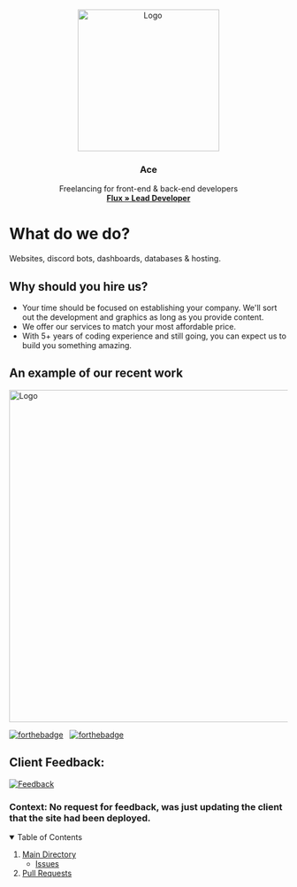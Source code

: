 <!-- PROJECT LOGO -->
<br />
<p align="center">
  <a href="https://github.com/Ace-Freelance/Client-Work/discussions">
    <img src="https://avatars.githubusercontent.com/u/88388153?s=200&v=4" alt="Logo" width="256" height="256">
  </a>

  <h3 align="center">Ace</h3>

  <p align="center">
    Freelancing for front-end & back-end developers 
    <br />
    <a href="https://github.com/xFlqx"><strong>Flux » Lead Developer</strong></a>
  </p>
</p>

<!-- ABOUT -->
# What do we do?

Websites, discord bots, dashboards, databases & hosting.

## Why should you hire us?
* Your time should be focused on establishing your company. We'll sort out the development and graphics as long as you provide content.
* We offer our services to match your most affordable price.
* With 5+ years of coding experience and still going, you can expect us to build you something amazing.

## An example of our recent work

<a href="minator.vercel.app" target="_blank">
    <img src="https://i.imgur.com/Can5rxL.png" alt="Logo" width="800" height="600">
</a>

[![forthebadge](https://forthebadge.com/images/badges/built-with-love.svg)](https://forthebadge.com) &nbsp;
[![forthebadge](https://forthebadge.com/images/badges/made-with-javascript.svg)](https://forthebadge.com) &nbsp;

## Client Feedback:

<a href="minator.vercel.app" target="_blank">
    <img src="https://i.imgur.com/qEqtEPY.png" alt="Feedback">
</a>

### Context: No request for feedback, was just updating the client that the site had been deployed.

<!-- TABLE OF CONTENTS -->
<p align="center">
<details open="open">
  <summary> Table of Contents</summary>
  <ol>
    <li>
       <a href="https://github.com/Ace-Freelance/Client-Work">Main Directory</a>
    <ul>
     <li>
        <a href="https://github.com/Ace-Freelance/Client-Work/issues">Issues</a></li>
    </ul>
     <li>
        <a href="https://github.com/Ace-Freelance/Client-Work/pulls">Pull Requests</a></li>
    </ul>
    </li>
  </ol>
</details>
</p>
